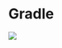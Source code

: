 # Gradle
[![](https://jitpack.io/v/zj565061763/language.svg)](https://jitpack.io/#zj565061763/language)
